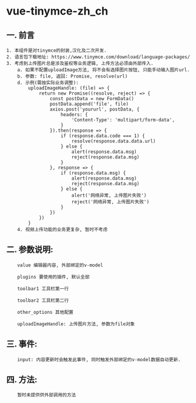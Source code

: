 # vue-tinymce-zh_ch

## 一. 前言

    1. 本组件是对tinymce的封装,汉化及二次开发.
    2. 语言包下载地址: https://www.tinymce.com/download/language-packages/
    3. 考虑到上传图片总是涉及鉴权等业务逻辑, 上传方法必须由外部传入.
        a. 如果不配置uploadImage方法, 将不会有选择图片按钮, 只能手动输入图片url.
        b. 参数: file, 返回: Promise, resolve(url)
        d. 示例(需按实际业务调整):
            uploadImageHandle: (file) => {
                return new Promise((resolve, reject) => {
                    const postData = new FormData()
                    postData.append('file', file)
                    axios.post('yoururl', postData, {
                        headers: {
                            'Content-Type': 'multipart/form-data',
                        }
                    }).then(response => {
                        if (response.data.code === 1) {
                            resolve(response.data.data.url)
                        } else {
                            alert(response.data.msg)
                            reject(response.data.msg)
                        }
                    }, response => {
                        if (response.data.msg) {
                            alert(response.data.msg)
                            reject(response.data.msg)
                        } else {
                            alert('网络异常, 上传图片失败')
                            reject('网络异常, 上传图片失败')
                        }
                    })
                })
            }
        4. 视频上传功能的业务更复杂, 暂时不考虑

## 二. 参数说明:

        value 编辑器内容, 外部绑定的v-model

        plugins 要使用的插件, 默认全部

        toolbar1 工具栏第一行

        toolbar2 工具栏第二行

        other_options 其他配置

        uploadImageHandle: 上传图片方法, 参数为file对象

## 三. 事件: 

        input: 内容更新时会触发此事件, 同时触发外部绑定的v-model数据自动更新.

## 四. 方法: 

        暂时未提供供外部调用的方法